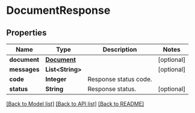 ﻿
# DocumentResponse


## Properties
Name | Type | Description | Notes
------------ | ------------- | ------------- | -------------
**document** | [**Document**](Document.md) |  | [optional]
**messages** | **List&lt;String&gt;** |  | [optional]
**code** | **Integer** | Response status code. | 
**status** | **String** | Response status. | [optional]


[[Back to Model list]](../README.md#documentation-for-models) [[Back to API list]](../README.md#documentation-for-api-endpoints) [[Back to README]](../README.md)


